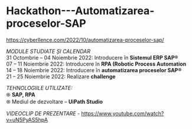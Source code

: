 # Hackathon---Automatizarea-proceselor-SAP

https://cyberllence.com/2022/10/automatizarea-proceselor-sap/

*MODULE STUDIATE ȘI CALENDAR* <br />
31 Octombrie – 04 Noiembrie 2022: Introducere în **Sistemul ERP SAP®** <br />
07 – 11 Noiembrie 2022: Introducere în **RPA (Robotic Process Automation** <br />
14 – 18 Noiembrie 2022: Introducere în **automatizarea proceselor SAP®** <br />
21 – 25 Noiembrie 2022: Realizare **challenge** <br />

*TEHNOLOGIILE UTILIZATE:* <br />
֍ **SAP, RPA** <br />
֍ Mediul de dezvoltare – **UiPath Studio** <br />

*VIDEOCLIP DE PREZENTARE* - https://www.youtube.com/watch?v=uN5PyAS5hpA <br />

